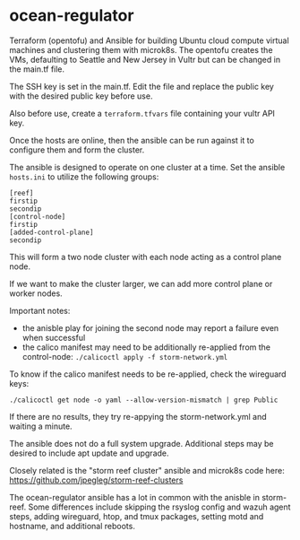 # ocean-regulator

Terraform (opentofu) and Ansible for building Ubuntu cloud compute virtual machines and clustering them with microk8s.
The opentofu creates the VMs, defaulting to Seattle and New Jersey in Vultr but can be changed in the main.tf file.

The SSH key is set in the main.tf. Edit the file and replace the public key with the desired public key before use.

Also before use, create a `terraform.tfvars` file containing your vultr API key.

Once the hosts are online, then the ansible can be run against it to configure them and form the cluster.

The ansible is designed to operate on one cluster at a time. Set the ansible `hosts.ini` to utilize the following groups:

```
[reef]
firstip
secondip
[control-node]
firstip
[added-control-plane]
secondip

```

This will form a two node cluster with each node acting as a control plane node.

If we want to make the cluster larger, we can add more control plane or worker nodes.

Important notes:
- the anisble play for joining the second node may report a failure even when successful
- the calico manifest may need to be additionally re-applied from the control-node: `./calicoctl apply -f storm-network.yml`

To know if the calico manifest needs to be re-applied, check the wireguard keys:

```
./calicoctl get node -o yaml --allow-version-mismatch | grep Public
```

If there are no results, they try re-appying the storm-network.yml and waiting a minute.

The ansible does not do a full system upgrade. Additional steps may be desired to include apt update and upgrade.

Closely related is the "storm reef cluster" ansible and microk8s code here: https://github.com/jpegleg/storm-reef-clusters

The ocean-regulator ansible has a lot in common with the anisble in storm-reef. Some differences include skipping the rsyslog config and wazuh agent steps,
adding wireguard, htop, and tmux packages, setting motd and hostname, and additional reboots.

